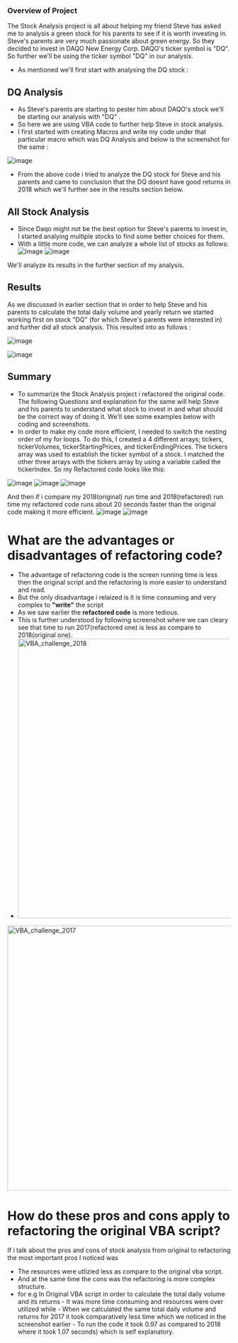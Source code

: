 ### Overview of Project
The Stock Analysis project is all about helping my friend Steve has asked me to analysis a green stock for his parents to see if it is worth investing in. Steve's parents are very much passionate about green energy. So they decided to invest in DAQO New Energy Corp. DAQO's ticker symbol is "DQ". So further we'll be using the ticker symbol "DQ" in our analysis.

- As mentioned we'll first start with analysing the DQ stock :

## DQ Analysis
- As Steve's parents are starting to pester him about DAQO's stock we'll be starting our analysis with "DQ" .
- So here we are using VBA code to further help Steve in stock analysis. 
- I first started with creating Macros and write my code under that particular macro which was DQ Analysis and below is the screenshot for the same :

![image](https://user-images.githubusercontent.com/92283185/140091905-ec5085d4-d0d3-46dc-8569-9ad4fa423695.png)

- From the above code i tried to analyze the DQ stock for Steve and his parents and came to conclusion that the DQ doesnt have good returns in 2018 which we'll further see in the results section below.

## All Stock Analysis
- Since Daqo might not be the best option for Steve's parents to invest in, I started analying multiple stocks to find some better choices for them.
- With a little more code, we can analyze a whole list of stocks as follows: 
![image](https://user-images.githubusercontent.com/92283185/140094806-511e3395-0204-4dde-9773-11e289600bf5.png)
![image](https://user-images.githubusercontent.com/92283185/140094930-9d754094-36e0-4081-9d86-bfd3fce77791.png)

We'll analyze its results in the further section of my analysis.
 
## Results
As we discussed in earlier section that in order to  help Steve and his parents to calculate the total daily volume and yearly return we started working first on stock "DQ" (for which Steve's parents were interested in) and further did all stock analysis. This resulted into as follows :

![image](https://user-images.githubusercontent.com/92283185/139620519-45622d77-7993-4ee8-814f-aba0cc4d5b4e.png)


![image](https://user-images.githubusercontent.com/92283185/139620614-00cf97d0-695e-464f-b768-8b35b172c62a.png)
## Summary
- To summarize the Stock Analysis project i refactored the original code. The following Questions and explanation for the same will help Steve and his parents to understand what stock to invest in and what should be the correct way of doing it. We'll see some examples below with coding and screenshots.
- In order to make my code more efficient, I needed to switch the nesting order of my for loops. To do this, I created a 4 different arrays; tickers, tickerVolumes, tickerStartingPrices, and tickerEndingPrices. The tickers array was used to establish the ticker symbol of a stock. I matched the other three arrays with the tickers array by using a variable called the tickerIndex.
So my Refactored code looks like this:

![image](https://user-images.githubusercontent.com/92283185/140096875-c53dda67-2c02-4074-a3ff-dbe961688f1e.png)
![image](https://user-images.githubusercontent.com/92283185/140096991-0714870f-cf77-4a15-a1e2-0afcd910ffad.png)
![image](https://user-images.githubusercontent.com/92283185/140097154-83205d0a-38e9-4383-873a-eedb07f7175b.png)

And then if i compare my 2018(original) run time and 2018(refactored) run time my refactored code runs about 20 seconds faster than the original code making it more efficient.
![image](https://user-images.githubusercontent.com/92283185/140109947-7d2d3081-379c-4c5f-baaf-77969cc0d48e.png)
![image](https://user-images.githubusercontent.com/92283185/140110641-733f0eb7-d046-454f-9208-83f8ea8bfedd.png)


# What are the advantages or disadvantages of refactoring code?
- The advantage of refactoring code is the screen running time is less then the original script and the refactoring is more easier to understand and read.
- But the only disadvantage i relaized is it is time consuming and very complex to **"write"** the script 
- As we saw earlier the **refactored code** is more tedious. 
- This is further understood by following screenshot where we can cleary see that time to run 2017(refactored one) is less as compare to 2018(original one).
- <img width="631" alt="VBA_challenge_2018" src="https://user-images.githubusercontent.com/92283185/140099668-74f35023-b831-4a91-99e9-d2fc555ca8ec.png">
<img width="598" alt="VBA_challenge_2017" src="https://user-images.githubusercontent.com/92283185/140099725-9954cb59-bcb9-4d72-9e57-60a0c1158316.png">

# How do these pros and cons apply to refactoring the original VBA script?
If i talk about the pros and cons of stock analysis from original to refactoring the most important pros I noticed was 
- The resources were utlizied less as compare to the original vba script.
- And at the same time the cons was the refactoring is more complex structure.
- for e.g In Original VBA script in order to calculate the total daily volume and its returns 
      - It was more time consuming and resources were over utilized while 
      - When we calculated the same total daily volume and returns for 2017 it took comparatively less time which we noticed in the screenshot earlier
      - To run the code it took 0.97 as compared to 2018 where it took 1.07 seconds) which is self explanatory.








